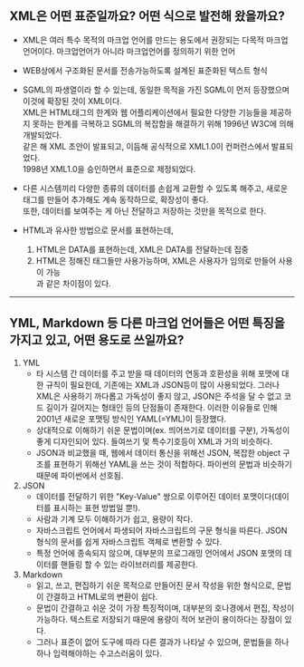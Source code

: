 ## XML은 어떤 표준일까요? 어떤 식으로 발전해 왔을까요?
* XML은 여러 특수 목적의 마크업 언어를 만드는 용도에서 권장되는 다목적 마크업 언어이다. 마크업언어가 아니라 마크업언어를 정의하기 위한 언어
* WEB상에서 구조화된 문서를 전송가능하도록 설계된 표준화된 텍스트 형식

* SGML의 파생열이라 할 수 있는데, 동일한 목적을 가진 SGML이 먼저 등장했으며 이것에 확장된 것이 XML이다.  
XML은 HTML태그의 한계와 웹 어플리케이션에서 필요한 다양한 기능들을 제공하지 못하는 한계를 극복하고 SGML의 복잡함을 해결하기 위해 1996년 W3C에 의해 개발되었다.    
같은 해 XML 초안이 발표되고, 이듬해 공식적으로 XML1.0이 컨퍼런스에서 발표되었다.  
1998년 XML1.0을 승인하면서 표준으로 제정되었다.  

* 다른 시스템끼리 다양한 종류의 데이터를 손쉽게 교환할 수 있도록 해주고, 새로운 태그를 만들어 추가해도 계속 동작하므로, 확장성이 좋다.  
또한, 데이터를 보여주는 게 아닌 전달하고 저장하는 것만을 목적으로 한다.
* HTML과 유사한 방법으로 문서를 표현하는데,
    1. HTML은 DATA를 표현하는데, XML은 DATA를 전달하는데 집중
    2. HTML은 정해진 태그들만 사용가능하며, XML은 사용자가 임의로 만들어 사용이 가능  
과 같은 차이점이 있다.

***

## YML, Markdown 등 다른 마크업 언어들은 어떤 특징을 가지고 있고, 어떤 용도로 쓰일까요?
1. YML
    * 타 시스템 간 데이터를 주고 받을 때 데이터의 연동과 호환성을 위해 포맷에 대한 규칙이 필요한데, 기존에는 XML과 JSON등이 많이 사용되었다. 그러나 XML은 사용하기 까다롭고 가독성이 좋지 않고, JSON은 주석을 달 수 없고 코드 길이가 길어지는 형태인 등의 단점들이 존재한다. 이러한 이유들로 인해 2001년 새로운 포맷팅 방식인 YAML(=YML)이 등장했다.
    * 상대적으로 이해하기 쉬운 문법이며(ex. 띄어쓰기로 데이터를 구분), 가독성이 좋게 디자인되어 있다. 들여쓰기 및 특수기호등이 XML과 거의 비슷하다.
    * JSON과 비교했을 때, 웹에서 데이터 통신을 위해선 JSON, 복잡한 object 구조를 표현하기 위해선 YAML을 쓰는 것이 적합하다. 파이썬의 문법과 비슷하기 때문에 파이썬에서 선호됨.
2. JSON
    * 데이터를 전달하기 위한 "Key-Value" 쌍으로 이루어진 데이터 포맷이다(데이터를 표시하는 표현 방법일 뿐!).  
    * 사람과 기계 모두 이해하기가 쉽고, 용량이 작다. 
    * 자바스크립트 언어에서 파생되어 자바스크립트의 구문 형식을 따른다. JSON 형식의 문서를 쉽게 자바스크립트 객체로 변환할 수 있다.
    * 특정 언어에 종속되지 않으며, 대부분의 프로그래밍 언어에서 JSON 포맷의 데이터를 핸들링 할 수 있는 라이브러리를 제공한다.
3. Markdown
    * 읽고, 쓰고, 편집하기 쉬운 목적으로 만들어진 문서 작성을 위한 형식으로, 문법이 간결하고 HTML로의 변환이 쉽다.
    * 문법이 간결하고 쉬운 것이 가장 특징적이며, 대부분의 호나경에서 편집, 작성이 가능하다. 텍스트로 저장되기 때문에 용량이 적어 보관이 용이하다는 장점이 있다.
    * 그러나 표준이 없어 도구에 따라 다른 결과가 나타날 수 있으며, 문법들을 하나하나 입력해야하는 수고스러움이 있다.
 